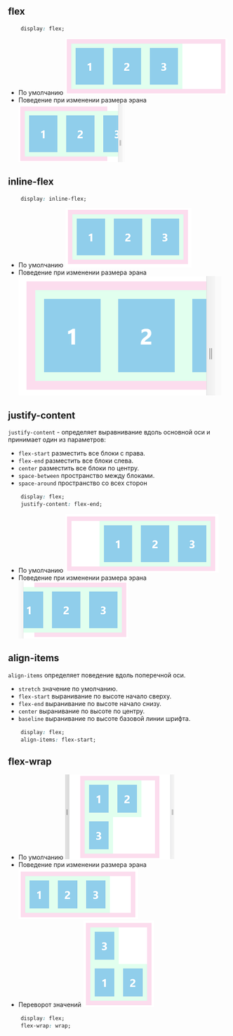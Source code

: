 ## flex


```css
    display: flex;
```
- По умолчанию 
![](https://github.com/dedmosay/CSS-blog/blob/master/1.path/16.FLEXBOX/image/flex%20full.jpg)
- Поведение при изменении размера эрана 
![](https://github.com/dedmosay/CSS-blog/blob/master/1.path/16.FLEXBOX/image/flex.jpg)

## inline-flex

```css
    display: inline-flex;
```

- По умолчанию 
![](https://github.com/dedmosay/CSS-blog/blob/master/1.path/16.FLEXBOX/image/inline-flex%20full.jpg)
- Поведение при изменении размера эрана 
![](https://github.com/dedmosay/CSS-blog/blob/master/1.path/16.FLEXBOX/image/inline-flex.jpg)

## justify-content

```justify-content``` - определяет выравнивание вдоль основной оси и принимает один из параметров:
- ```flex-start``` разместить все блоки с права.
- ```flex-end``` разместить все блоки слева.
- ```center``` разместить все блоки по центру.
- ```space-between``` пространство между блоками.
- ```space-around``` пространство со всех сторон

```css
    display: flex;
    justify-content: flex-end;
```

- По умолчанию 
![](https://github.com/dedmosay/CSS-blog/blob/master/1.path/16.FLEXBOX/image/justify-content%20full.jpg)
- Поведение при изменении размера эрана
![](https://github.com/dedmosay/CSS-blog/blob/master/1.path/16.FLEXBOX/image/justify-content.jpg)
## align-items

```align-items``` определяет поведение вдоль поперечной оси.

- ```stretch``` значение по умолчанию.
- ```flex-start``` выранивание по высоте начало сверху.
- ```flex-end``` выранивание по высоте начало снизу.
- ```center``` выранивание по высоте по центру.
- ```baseline``` выранивание по высоте базовой линии шрифта.

```css
    display: flex;
    align-items: flex-start;
```

## flex-wrap

- По умолчанию 
![](https://github.com/dedmosay/CSS-blog/blob/master/1.path/16.FLEXBOX/image/flex-wrap%20full.jpg)
- Поведение при изменении размера эрана 
![](https://github.com/dedmosay/CSS-blog/blob/master/1.path/16.FLEXBOX/image/flex-wrap.jpg)
- Переворот значений 
![](https://github.com/dedmosay/CSS-blog/blob/master/1.path/16.FLEXBOX/image/flex-wrap-reverse.jpg)
```css
    display: flex;
    flex-wrap: wrap;
```

